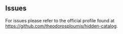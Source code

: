 ## Issues
For issues please refer to the official profile found at https://github.com/theodorosploumis/hidden-catalog.
